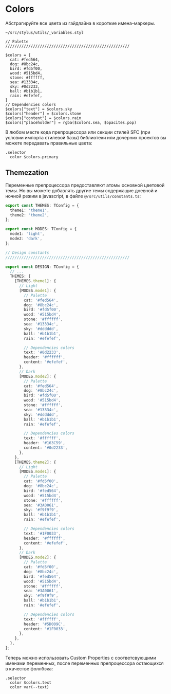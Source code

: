 # Colors

Абстрагируйте все цвета из гайдлайна в короткие имена-маркеры.

<code class="nowrap">~/src/stylus/utils/_variables.styl</code>

```stylus
// Palette
//////////////////////////////////////////////////////

$colors = {
  cat: #fed564,
  dog: #8bc24c,
  bird: #fd5f00,
  wood: #515bd4,
  stone: #ffffff,
  sea: #13334c,
  sky: #0d2233,
  ball: #b1b1b1,
  rain: #efefef,
}
// Dependencies colors
$colors["text"] = $colors.sky
$colors["header"] = $colors.stone
$colors["content"] = $colors.rain
$colors["placeholder"] = rgba($colors.sea, $opacites.pop)
```

В любом месте кода препроцессора или секции стилей SFC (при условии импорта стилевой базы) библиотеки или дочерних проектов вы можете передавать правильные цвета:

```stylus
.selector
  color $colors.primary
```

## Themezation

Переменные препроцессора предоставляют атомы основной цветовой темы. Но вы можете добавлять другие темы содержащие дневной и ночной режим в javascript, в файле <code class="nowrap">@/src/utils/сonstants.ts</code>:

```ts
export const THEMES: TConfig = {
  theme1: 'theme1',
  theme2: 'theme2',
};

export const MODES: TConfig = {
  mode1: 'light',
  mode2: 'dark',
};

// Design constants
//////////////////////////////////////////////////////

export const DESIGN: TConfig = {
  // ...
  THEMES: {
    [THEMES.theme1]: {
      // Light
      [MODES.mode1]: {
        // Palette
        cat: '#fed564',
        dog: '#8bc24c',
        bird: '#fd5f00',
        wood: '#515bd4',
        stone: '#ffffff',
        sea: '#13334c',
        sky: '#dddddd',
        ball: '#b1b1b1',
        rain: '#efefef',

        // Dependencies colors
        text: '#0d2233',
        header: '#ffffff',
        content: '#efefef',
      },
      // Dark
      [MODES.mode2]: {
        // Palette
        cat: '#fed564',
        dog: '#8bc24c',
        bird: '#fd5f00',
        wood: '#515bd4',
        stone: '#ffffff',
        sea: '#13334c',
        sky: '#dddddd',
        ball: '#b1b1b1',
        rain: '#efefef',

        // Dependencies colors
        text: '#ffffff',
        header: '#163C59',
        content: '#0d2233',
      },
    },
    [THEMES.theme2]: {
      // Light
      [MODES.mode1]: {
        // Palette
        cat: '#fd5f00',
        dog: '#8bc24c',
        bird: '#fed564',
        wood: '#515bd4',
        stone: '#ffffff',
        sea: '#3A0061',
        sky: '#f9f9f9',
        ball: '#b1b1b1',
        rain: '#efefef',

        // Dependencies colors
        text: '#1F0033',
        header: '#ffffff',
        content: '#efefef',
      },
      // Dark
      [MODES.mode2]: {
        // Palette
        cat: '#fd5f00',
        dog: '#8bc24c',
        bird: '#fed564',
        wood: '#515bd4',
        stone: '#ffffff',
        sea: '#3A0061',
        sky: '#f9f9f9',
        ball: '#b1b1b1',
        rain: '#efefef',

        // Dependencies colors
        text: '#ffffff',
        header: '#5D009C',
        content: '#1F0033',
      },
    },
  },
};
```

Теперь можно использовать Custom Properties c соответсвующими именами переменных, после переменных препроцессора остающихся в качестве фоллбэка:

```stylus
.selector
  color $colors.text
  color var(--text)
```
